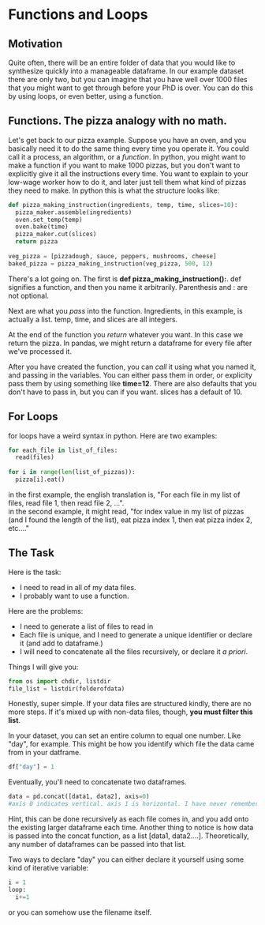 # Functions and Loops

## Motivation

Quite often, there will be an entire folder of data that you would like to synthesize quickly into a manageable dataframe. In our example dataset there are only two, but you can imagine that you have well over 1000 files that you might want to get through before your PhD is over. You can do this by using loops, or even better, using a function. 

## Functions. The pizza analogy with no math.

Let's get back to our pizza example. Suppose you have an oven, and you basically need it to do the same thing every time you operate it. You could call it a process, an algorithm, or a *function*. In python, you might want to make a function if you want to make 1000 pizzas, but you don't want to explicitly give it all the instructions every time. You want to explain to your low-wage worker how to do it, and later just tell them what kind of pizzas they need to make. In python this is what the structure looks like:

```python
def pizza_making_instruction(ingredients, temp, time, slices=10):
  pizza_maker.assemble(ingredients)
  oven.set_temp(temp)
  oven.bake(time)
  pizza_maker.cut(slices)
  return pizza
  
veg_pizza = [pizzadough, sauce, peppers, mushrooms, cheese]
baked_pizza = pizza_making_instruction(veg_pizza, 500, 12)
```
There's a lot going on. The first is **def pizza_making_instruction():**. def signifies a function, and then you name it arbitrarily. Parenthesis and : are not optional.  

Next are what you *pass* into the function. Ingredients, in this example, is actually a list. temp, time, and slices are all integers.  

At the end of the function you *return* whatever you want. In this case we return the pizza. In pandas, we might return a dataframe for every file after we've processed it.

After you have created the function, you can *call* it using what you named it, and passing in the variables. You can either pass them in order, or explicity pass them by using something like **time=12**. There are also defaults that you don't have to pass in, but you can if you want. slices has a default of 10. 

## For Loops
for loops have a weird syntax in python. Here are two examples:
```python
for each_file in list_of_files:
  read(files)
  
for i in range(len(list_of_pizzas)):
  pizza[i].eat()
```
in the first example, the english translation is, "For each file in my list of files, read file 1, then read file 2, ...".  
in the second example, it might read, "for index value in my list of pizzas (and I found the length of the list), eat pizza index 1, then eat pizza index 2, etc...."

## The Task
Here is the task:
* I need to read in all of my data files.
* I probably want to use a function.

Here are the problems:
* I need to generate a list of files to read in
* Each file is unique, and I need to generate a unique identifier or declare it (and add to dataframe.)
* I will need to concatenate all the files recursively, or declare it *a priori*.

Things I will give you:
```python
from os import chdir, listdir
file_list = listdir(folderofdata)
```
Honestly, super simple. If your data files are structured kindly, there are no more steps. If it's mixed up with non-data files, though, **you must filter this list**. 

In your dataset, you can set an entire column to equal one number. Like "day", for example. This might be how you identify which file the data came from in your datframe.

```python
df["day"] = 1
```

Eventually, you'll need to concatenate two dataframes. 

```python
data = pd.concat([data1, data2], axis=0)
#axis 0 indicates vertical. axis 1 is horizontal. I have never remembered this in my life.
```
Hint, this can be done recursively as each file comes in, and you add onto the existing larger dataframe each time.
Another thing to notice is how data is passed into the concat function, as a list \[data1, data2....]. Theoretically, any number of dataframes can be passed into that list.

Two ways to declare "day"
you can either declare it yourself using some kind of iterative variable:
```python
i = 1
loop:
  i+=1
```
or you can somehow use the filename itself.
